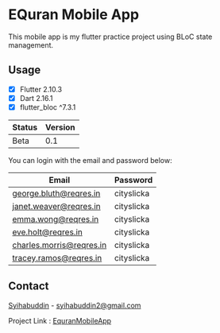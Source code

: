 # EQuran Mobile App

This mobile app is my flutter practice project using BLoC state management.

## Usage

- [x] Flutter 2.10.3
- [x] Dart 2.16.1
- [x] flutter_bloc ^7.3.1

| Status | Version |
| ------ | ------- |
| Beta   | 0.1     |

You can login with the email and password below:

| Email                    | Password   |
| ------------------------ | ---------- |
| george.bluth@reqres.in   | cityslicka |
| janet.weaver@reqres.in   | cityslicka |
| emma.wong@reqres.in      | cityslicka |
| eve.holt@reqres.in       | cityslicka |
| charles.morris@reqres.in | cityslicka |
| tracey.ramos@reqres.in   | cityslicka |

## Contact

[Syihabuddin](https://instagram.com/syihabuddin2) - syihabuddin2@gmail.com

Project Link : [EquranMobileApp](https://github.com/syihabuddin2)
